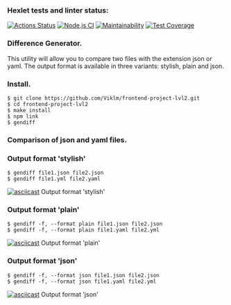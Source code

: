 ### Hexlet tests and linter status:
[![Actions Status](https://github.com/Viklm/frontend-project-lvl2/workflows/hexlet-check/badge.svg)](https://github.com/Viklm/frontend-project-lvl2/actions)
[![Node.js CI](https://github.com/Viklm/frontend-project-lvl2/actions/workflows/node.js.yml/badge.svg)](https://github.com/Viklm/frontend-project-lvl2/actions/workflows/node.js.yml)
[![Maintainability](https://api.codeclimate.com/v1/badges/cc263b0b652a1d4baca3/maintainability)](https://codeclimate.com/github/Viklm/frontend-project-lvl2/maintainability)
[![Test Coverage](https://api.codeclimate.com/v1/badges/cc263b0b652a1d4baca3/test_coverage)](https://codeclimate.com/github/Viklm/frontend-project-lvl2/test_coverage)
### Difference Generator.
This utility will allow you to compare two files with the extension json or yaml. The output format is available in three variants: stylish, plain and json.

### Install.
```
$ git clone https://github.com/Viklm/frontend-project-lvl2.git
$ cd frontend-project-lvl2
$ make install
$ npm link
$ gendiff
```
### Comparison of json and yaml files.

### Output format 'stylish'
```
$ gendiff file1.json file2.json
$ gendiff file1.yml file2.yaml
```
[![asciicast](https://asciinema.org/a/440283.svg)](https://asciinema.org/a/440283) Output format 'stylish'
### Output format 'plain'
```
$ gendiff -f, --format plain file1.json file2.json
$ gendiff -f, --format plain file1.yaml file2.yml
```
[![asciicast](https://asciinema.org/a/440285.svg)](https://asciinema.org/a/440285) Output format 'plain'
### Output format 'json'
```
$ gendiff -f, --format json file1.json file2.json
$ gendiff -f, --format json file1.yaml file2.yml
```
[![asciicast](https://asciinema.org/a/440286.svg)](https://asciinema.org/a/440286) Output format 'json'